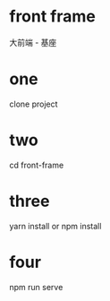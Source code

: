 # front frame
大前端 - 基座
# one
clone project
# two
cd front-frame
# three
yarn install or npm install
# four
npm run serve